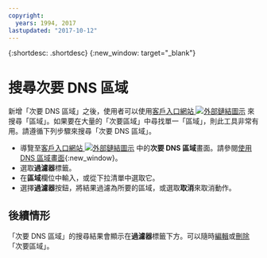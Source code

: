 ```yaml
---
copyright:
  years: 1994, 2017
lastupdated: "2017-10-12"
---
```


{:shortdesc: .shortdesc}
{:new_window: target="_blank"}

# 搜尋次要 DNS 區域

新增「次要 DNS 區域」之後，使用者可以使用[客戶入口網站 ![外部鏈結圖示](../../icons/launch-glyph.svg "外部鏈結圖示")](https://control.softlayer.com/) 來搜尋「區域」。如果要在大量的「次要區域」中尋找單一「區域」，則此工具非常有用。請遵循下列步驟來搜尋「次要 DNS 區域」。

* 導覽至[客戶入口網站 ![外部鏈結圖示](../../icons/launch-glyph.svg "外部鏈結圖示")](https://control.softlayer.com/) 中的**次要 DNS 區域**畫面。請參閱[使用 DNS 區域畫面](use-dns-zones-screen.html){:new_window}。
* 選取**過濾器**標籤。
* 在**區域**欄位中輸入，或從下拉清單中選取它。
* 選擇**過濾器**按鈕，將結果過濾為所要的區域，或選取**取消**來取消動作。

## 後續情形

「次要 DNS 區域」的搜尋結果會顯示在**過濾器**標籤下方。可以隨時[編輯](edit-secondary-dns-zone.html)或[刪除](delete-secondary-dns-zone.html)「次要區域」。
